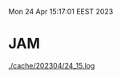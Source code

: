 Mon 24 Apr 15:17:01 EEST 2023
# JAM
<a href='./cache/202304/24_15.log'>./cache/202304/24_15.log</a>
